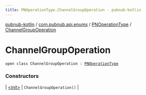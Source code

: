 ```yaml
---
title: PNOperationType.ChannelGroupOperation - pubnub-kotlin
---
```


[pubnub-kotlin](../../../index.html) / [com.pubnub.api.enums](../../index.html) / [PNOperationType](../index.html) / [ChannelGroupOperation](./index.html)

# ChannelGroupOperation

`open class ChannelGroupOperation : `[`PNOperationType`](../index.html)

### Constructors

| [&lt;init&gt;](-init-.html) | `ChannelGroupOperation()` |


